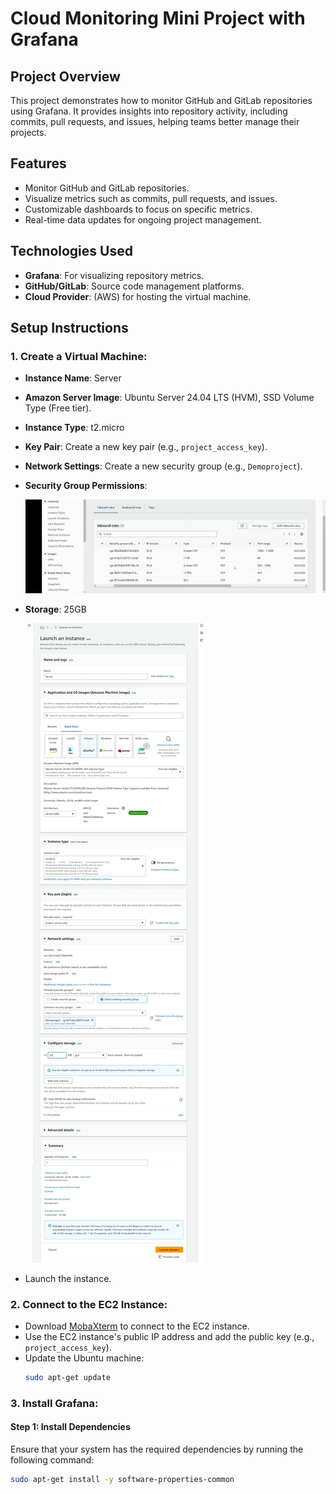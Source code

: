 # Cloud Monitoring Mini Project with Grafana

## Project Overview

This project demonstrates how to monitor GitHub and GitLab repositories using Grafana. It provides insights into repository activity, including commits, pull requests, and issues, helping teams better manage their projects.

## Features

- Monitor GitHub and GitLab repositories.
- Visualize metrics such as commits, pull requests, and issues.
- Customizable dashboards to focus on specific metrics.
- Real-time data updates for ongoing project management.

## Technologies Used

- **Grafana**: For visualizing repository metrics.
- **GitHub/GitLab**: Source code management platforms.
- **Cloud Provider**: (AWS) for hosting the virtual machine.

## Setup Instructions

### 1. **Create a Virtual Machine**:
   - **Instance Name**: Server
   - **Amazon Server Image**: Ubuntu Server 24.04 LTS (HVM), SSD Volume Type (Free tier).
   - **Instance Type**: t2.micro
   - **Key Pair**: Create a new key pair (e.g., `project_access_key`).
   - **Network Settings**: Create a new security group (e.g., `Demoproject`).
   - **Security Group Permissions**:
     
     ![AWS Security Group](https://github.com/anil-rupnar/Cloud-Monitoring-Mini-Project-with-Grafana/blob/main/images/aws%20security%20group.jpg)
    
   - **Storage**: 25GB
    
     ![AWS Storage](https://github.com/anil-rupnar/Cloud-Monitoring-Mini-Project-with-Grafana/blob/main/images/Aws.jpg)
    
   - Launch the instance.

### 2. **Connect to the EC2 Instance**:
   - Download [MobaXterm](https://mobaxterm.mobatek.net/download.html) to connect to the EC2 instance.
   - Use the EC2 instance's public IP address and add the public key (e.g., `project_access_key`).
   - Update the Ubuntu machine:
     ```bash
     sudo apt-get update
     ```

### 3. **Install Grafana**:

#### Step 1: Install Dependencies

Ensure that your system has the required dependencies by running the following command:

```bash
sudo apt-get install -y software-properties-common
